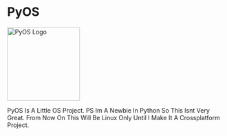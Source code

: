 # PyOS
<img width="169" height="171" alt="PyOS Logo" src="https://github.com/user-attachments/assets/123b58e5-0174-4fc8-a8b2-3745ff5afc09" />





PyOS Is A Little OS Project. PS Im A Newbie In Python So This Isnt Very Great. From Now On This Will Be Linux Only Until I Make It A Crossplatform Project.
